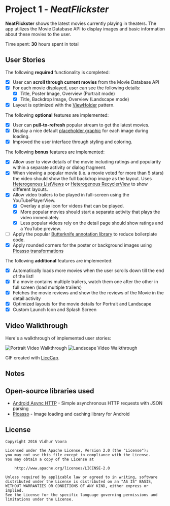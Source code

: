 # Project 1 - *NeatFlickster*

**NeatFlickster** shows the latest movies currently playing in theaters. The app utilizes the Movie Database API to display images and basic information about these movies to the user.

Time spent: **30** hours spent in total

## User Stories

The following **required** functionality is completed:

* [x] User can **scroll through current movies** from the Movie Database API
* [x] For each movie displayed, user can see the following details:
  * [x] Title, Poster Image, Overview (Portrait mode)
  * [x] Title, Backdrop Image, Overview (Landscape mode)
* [x] Layout is optimized with the [ViewHolder](http://guides.codepath.com/android/Using-an-ArrayAdapter-with-ListView#improving-performance-with-the-viewholder-pattern) pattern.

The following **optional** features are implemented:

* [x] User can **pull-to-refresh** popular stream to get the latest movies.
* [x] Display a nice default [placeholder graphic](http://guides.codepath.com/android/Displaying-Images-with-the-Picasso-Library#configuring-picasso) for each image during loading.
* [x] Improved the user interface through styling and coloring.

The following **bonus** features are implemented:

* [x] Allow user to view details of the movie including ratings and popularity within a separate activity or dialog fragment.
* [x] When viewing a popular movie (i.e. a movie voted for more than 5 stars) the video should show the full backdrop image as the layout.  Uses [Heterogenous ListViews](http://guides.codepath.com/android/Implementing-a-Heterogenous-ListView) or [Heterogenous RecyclerView](http://guides.codepath.com/android/Heterogenous-Layouts-inside-RecyclerView) to show different layouts.
* [X] Allow video trailers to be played in full-screen using the YouTubePlayerView.
    * [x] Overlay a play icon for videos that can be played.
    * [X] More popular movies should start a separate activity that plays the video immediately.
    * [x] Less popular videos rely on the detail page should show ratings and a YouTube preview.
* [ ] Apply the popular [Butterknife annotation library](http://guides.codepath.com/android/Reducing-View-Boilerplate-with-Butterknife) to reduce boilerplate code.
* [x] Apply rounded corners for the poster or background images using [Picasso transformations](https://guides.codepath.com/android/Displaying-Images-with-the-Picasso-Library#other-transformations)

The following **additional** features are implemented:

* [x] Automatically loads more movies when the user scrolls down till the end of the list!
* [x] If a movie contains multiple trailers, watch them one after the other in full screen (load multiple trailers)
* [x] Fetches the movie reviews and show the the reviews of the Movie in the detail activity
* [x] Optimized layouts for the movie details for Portrait and Landscape
* [x] Custom Launch Icon and Splash Screen

## Video Walkthrough

Here's a walkthrough of implemented user stories:

<img src='https://raw.githubusercontent.com/nirvanalab/NeatFlickster/master/NeatFlicksterP1.gif' title='Video Walkthrough' width='' alt='Portrait Video Walkthrough' />

<img src='https://raw.githubusercontent.com/nirvanalab/NeatFlickster/master/NeatFlicksterL2.gif' title='Video Walkthrough' width='' alt='Landscape Video Walkthrough' />

GIF created with [LiceCap](http://www.cockos.com/licecap/).

## Notes



## Open-source libraries used

- [Android Async HTTP](https://github.com/loopj/android-async-http) - Simple asynchronous HTTP requests with JSON parsing
- [Picasso](http://square.github.io/picasso/) - Image loading and caching library for Android

## License

    Copyright 2016 Vidhur Voora

    Licensed under the Apache License, Version 2.0 (the "License");
    you may not use this file except in compliance with the License.
    You may obtain a copy of the License at

        http://www.apache.org/licenses/LICENSE-2.0

    Unless required by applicable law or agreed to in writing, software
    distributed under the License is distributed on an "AS IS" BASIS,
    WITHOUT WARRANTIES OR CONDITIONS OF ANY KIND, either express or implied.
    See the License for the specific language governing permissions and
    limitations under the License.
